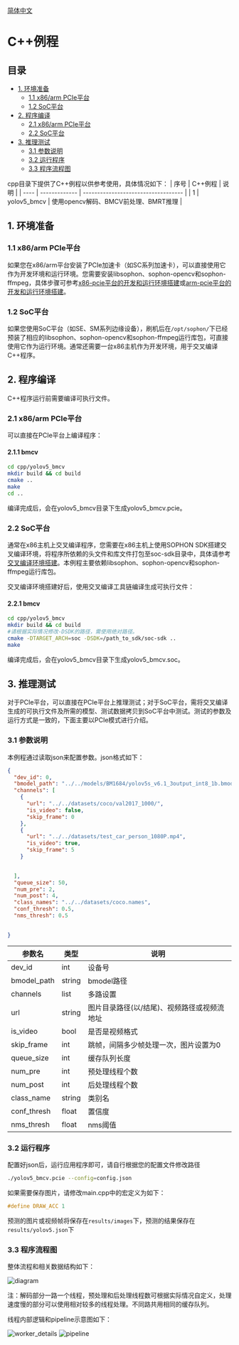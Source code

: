 [简体中文](./README.md) 

# C++例程

## 目录

* [1. 环境准备](#1-环境准备)
    * [1.1 x86/arm PCIe平台](#11-x86arm-pcie平台)
    * [1.2 SoC平台](#12-soc平台)
* [2. 程序编译](#2-程序编译)
    * [2.1 x86/arm PCIe平台](#21-x86arm-pcie平台)
    * [2.2 SoC平台](#22-soc平台)
* [3. 推理测试](#3-推理测试)
    * [3.1 参数说明](#31-参数说明)
    * [3.2 运行程序](#32-运行程序)
    * [3.3 程序流程图](#33-程序流程图)

cpp目录下提供了C++例程以供参考使用，具体情况如下：
| 序号  | C++例程      | 说明                                 |
| ---- | ------------- | -----------------------------------  |
| 1    | yolov5_bmcv   | 使用opencv解码、BMCV前处理、BMRT推理   |


## 1. 环境准备
### 1.1 x86/arm PCIe平台
如果您在x86/arm平台安装了PCIe加速卡（如SC系列加速卡），可以直接使用它作为开发环境和运行环境。您需要安装libsophon、sophon-opencv和sophon-ffmpeg，具体步骤可参考[x86-pcie平台的开发和运行环境搭建](../../../docs/Environment_Install_Guide.md#3-x86-pcie平台的开发和运行环境搭建)或[arm-pcie平台的开发和运行环境搭建](../../../docs/Environment_Install_Guide.md#5-arm-pcie平台的开发和运行环境搭建)。

### 1.2 SoC平台
如果您使用SoC平台（如SE、SM系列边缘设备），刷机后在`/opt/sophon/`下已经预装了相应的libsophon、sophon-opencv和sophon-ffmpeg运行库包，可直接使用它作为运行环境。通常还需要一台x86主机作为开发环境，用于交叉编译C++程序。


## 2. 程序编译
C++程序运行前需要编译可执行文件。
### 2.1 x86/arm PCIe平台
可以直接在PCIe平台上编译程序：
#### 2.1.1 bmcv
```bash
cd cpp/yolov5_bmcv
mkdir build && cd build
cmake .. 
make
cd ..
```
编译完成后，会在yolov5_bmcv目录下生成yolov5_bmcv.pcie。


### 2.2 SoC平台
通常在x86主机上交叉编译程序，您需要在x86主机上使用SOPHON SDK搭建交叉编译环境，将程序所依赖的头文件和库文件打包至soc-sdk目录中，具体请参考[交叉编译环境搭建](../../../docs/Environment_Install_Guide.md#41-交叉编译环境搭建)。本例程主要依赖libsophon、sophon-opencv和sophon-ffmpeg运行库包。

交叉编译环境搭建好后，使用交叉编译工具链编译生成可执行文件：
#### 2.2.1 bmcv
```bash
cd cpp/yolov5_bmcv
mkdir build && cd build
#请根据实际情况修改-DSDK的路径，需使用绝对路径。
cmake -DTARGET_ARCH=soc -DSDK=/path_to_sdk/soc-sdk ..  
make
```
编译完成后，会在yolov5_bmcv目录下生成yolov5_bmcv.soc。


## 3. 推理测试
对于PCIe平台，可以直接在PCIe平台上推理测试；对于SoC平台，需将交叉编译生成的可执行文件及所需的模型、测试数据拷贝到SoC平台中测试。测试的参数及运行方式是一致的，下面主要以PCIe模式进行介绍。

### 3.1 参数说明
本例程通过读取json来配置参数。json格式如下：

```json
{
  "dev_id": 0,
  "bmodel_path": "../../models/BM1684/yolov5s_v6.1_3output_int8_1b.bmodel",
  "channels": [
    {
      "url": "../../datasets/coco/val2017_1000/",
      "is_video": false,
      "skip_frame": 0
    },
    {
      "url": "../../datasets/test_car_person_1080P.mp4",
      "is_video": true,
      "skip_frame": 5
    }
    

  ],
  "queue_size": 50,
  "num_pre": 2,
  "num_post": 4,
  "class_names": "../../datasets/coco.names",
  "conf_thresh": 0.5,
  "nms_thresh": 0.5
  

}
```
|   参数名      | 类型    | 说明 |
|-------------|---------|-----  |
|dev_id       | int     | 设备号|
|bmodel_path  | string  | bmodel路径 |
| channels    | list    | 多路设置 |
| url         | string  | 图片目录路径(以/结尾)、视频路径或视频流地址 |
| is_video    | bool    | 是否是视频格式 |
| skip_frame  | int     | 跳帧，间隔多少帧处理一次，图片设置为0 |
| queue_size  | int     | 缓存队列长度 |
| num_pre     | int     | 预处理线程个数 |
| num_post    | int     | 后处理线程个数 |
| class_name  | string  | 类别名 |
| conf_thresh | float   | 置信度 | 
| nms_thresh  | float   | nms阈值 |


### 3.2 运行程序
配置好json后，运行应用程序即可，请自行根据您的配置文件修改路径

```bash
./yolov5_bmcv.pcie --config=config.json
```
如果需要保存图片，请修改main.cpp中的宏定义为如下：
```cpp
#define DRAW_ACC 1
```
预测的图片或视频帧将保存在`results/images`下，预测的结果保存在`results/yolov5.json`下


### 3.3 程序流程图

整体流程和相关数据结构如下：

![diagram](../pics/diagram_cpp.png)

注：解码部分一路一个线程，预处理和后处理线程数可根据实际情况自定义，处理速度慢的部分可以使用相对较多的线程处理。不同路共用相同的缓存队列。

线程内部逻辑和pipeline示意图如下：

![worker_details](../pics/worker_details.png)
![pipeline](../pics/pipeline.png)


